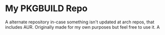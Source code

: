 # My PKGBUILD Repo

A alternate repository in-case something isn't updated at arch repos, that includes AUR.
Originally made for my own purposes but feel free to use it. A
